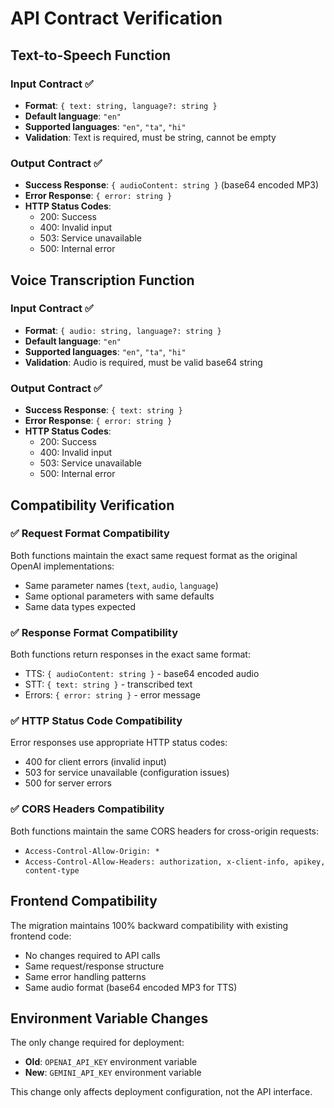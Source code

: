 # API Contract Verification

## Text-to-Speech Function

### Input Contract ✅
- **Format**: `{ text: string, language?: string }`
- **Default language**: `"en"`
- **Supported languages**: `"en"`, `"ta"`, `"hi"`
- **Validation**: Text is required, must be string, cannot be empty

### Output Contract ✅
- **Success Response**: `{ audioContent: string }` (base64 encoded MP3)
- **Error Response**: `{ error: string }`
- **HTTP Status Codes**: 
  - 200: Success
  - 400: Invalid input
  - 503: Service unavailable
  - 500: Internal error

## Voice Transcription Function

### Input Contract ✅
- **Format**: `{ audio: string, language?: string }`
- **Default language**: `"en"`
- **Supported languages**: `"en"`, `"ta"`, `"hi"`
- **Validation**: Audio is required, must be valid base64 string

### Output Contract ✅
- **Success Response**: `{ text: string }`
- **Error Response**: `{ error: string }`
- **HTTP Status Codes**:
  - 200: Success
  - 400: Invalid input
  - 503: Service unavailable
  - 500: Internal error

## Compatibility Verification

### ✅ Request Format Compatibility
Both functions maintain the exact same request format as the original OpenAI implementations:
- Same parameter names (`text`, `audio`, `language`)
- Same optional parameters with same defaults
- Same data types expected

### ✅ Response Format Compatibility
Both functions return responses in the exact same format:
- TTS: `{ audioContent: string }` - base64 encoded audio
- STT: `{ text: string }` - transcribed text
- Errors: `{ error: string }` - error message

### ✅ HTTP Status Code Compatibility
Error responses use appropriate HTTP status codes:
- 400 for client errors (invalid input)
- 503 for service unavailable (configuration issues)
- 500 for server errors

### ✅ CORS Headers Compatibility
Both functions maintain the same CORS headers for cross-origin requests:
- `Access-Control-Allow-Origin: *`
- `Access-Control-Allow-Headers: authorization, x-client-info, apikey, content-type`

## Frontend Compatibility

The migration maintains 100% backward compatibility with existing frontend code:
- No changes required to API calls
- Same request/response structure
- Same error handling patterns
- Same audio format (base64 encoded MP3 for TTS)

## Environment Variable Changes

The only change required for deployment:
- **Old**: `OPENAI_API_KEY` environment variable
- **New**: `GEMINI_API_KEY` environment variable

This change only affects deployment configuration, not the API interface.